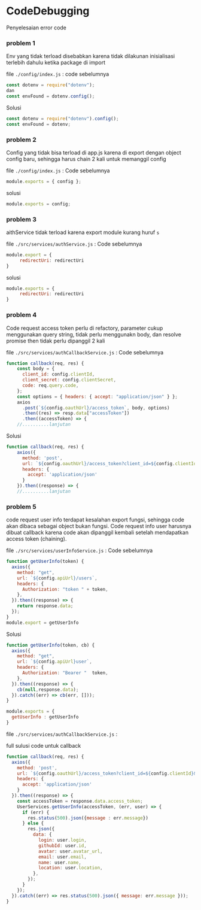 # CodeDebugging

Penyelesaian error code

### problem 1

Env yang tidak terload disebabkan karena tidak dilakunan inisialisasi terlebih dahulu ketika package di import

file `./config/index.js` :
code sebelumnya
```js
const dotenv = require("dotenv");
dan
const envFound = dotenv.config();
```

Solusi
```js
const dotenv = require("dotenv").config();
const envFound = dotenv;
```

### problem 2
Config yang tidak bisa terload di app.js karena di export dengan object config baru, sehingga harus chain 2 kali untuk memanggil config

file `./config/index.js` :
Code sebelumnya
```js
module.exports = { config };
```

solusi
```js
module.exports = config;
```

### problem 3
aithService tidak terload karena export module kurang huruf `s`

file `./src/services/authService.js` :
Code sebelumnya
```js
module.export = {
     redirectUri: redirectUri
}
```

solusi
```js
module.exports = {
     redirectUri: redirectUri
}
```

### problem 4
Code request access token perlu di refactory, parameter cukup menggunakan query string, tidak perlu menggunakn body, dan resolve promise then tidak perlu dipanggil 2 kali

file `./src/services/authCallbackService.js` :
Code sebelumnya
```js
function callback(req, res) {
	const body = {
	  client_id: config.clientId,
	  client_secret: config.clientSecret,
	  code: req.query.code,
	};
	const options = { headers: { accept: "application/json" } };
	axios
	  .post(`${config.oauthUrl}/access_token`, body, options)
	  .then((res) => resp.data["accessToken"])
	  .then((accessToken) => {
	//..........lanjutan
```

Solusi
```js
function callback(req, res) {
	axios({
	  method: 'post',
	  url: `${config.oauthUrl}/access_token?client_id=${config.clientId}&client_secret=${config.clientSecret}&code=${req.query.code}`,
	  headers: {
	    accept: 'application/json'
	  }
	}).then((response) => {
	//..........lanjutan
```

### problem 5
code request user info terdapat kesalahan export fungsi, sehingga code akan dibaca sebagai object bukan fungsi. Code request info user harusnya dibuat callback karena code akan dipanggil kembali setelah mendapatkan access token (chaining).

file `./src/services/userInfoService.js` :
Code sebelumnya
```js
function getUserInfo(token) {
  axios({
    method: "get",
    url: `${config.apiUrl}/users`,
    headers: {
      Authorization: "token " + token,
    },
  }).then((response) => {
    return response.data;
  });
}
module.export = getUserInfo
```

Solusi
```js
function getUserInfo(token, cb) {
  axios({
    method: "get",
    url: `${config.apiUrl}user`,
    headers: {
      Authorization: "Bearer "  token,
    },
  }).then((response) => {
    cb(null,response.data);
  }).catch((err) => cb(err, []));
}

module.exports = {
  getUserInfo : getUserInfo
}
```

file `./src/services/authCallbackService.js` :

full sulusi code untuk callback
```js
function callback(req, res) {
  axios({
    method: 'post',
    url: `${config.oauthUrl}/access_token?client_id=${config.clientId}&client_secret=${config.clientSecret}&code=${req.query.code}`,
    headers: {
      accept: 'application/json'
    }
  }).then((response) => {
    const accessToken = response.data.access_token;
    UserServices.getUserInfo(accessToken, (err, user) => {
      if (err) {
        res.status(500).json({message : err.message})
      } else {
        res.json({
          data: {
            login: user.login,
            githubId: user.id,
            avatar: user.avatar_url,
            email: user.email,
            name: user.name,
            location: user.location,
          },
        });
      }
    });
  }).catch((err) => res.status(500).json({ message: err.message }));
}
```